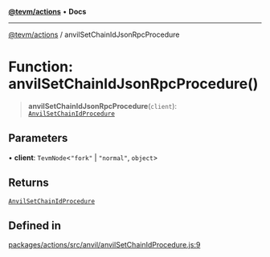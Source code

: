 [**@tevm/actions**](../README.md) • **Docs**

***

[@tevm/actions](../globals.md) / anvilSetChainIdJsonRpcProcedure

# Function: anvilSetChainIdJsonRpcProcedure()

> **anvilSetChainIdJsonRpcProcedure**(`client`): [`AnvilSetChainIdProcedure`](../type-aliases/AnvilSetChainIdProcedure.md)

## Parameters

• **client**: `TevmNode`\<`"fork"` \| `"normal"`, `object`\>

## Returns

[`AnvilSetChainIdProcedure`](../type-aliases/AnvilSetChainIdProcedure.md)

## Defined in

[packages/actions/src/anvil/anvilSetChainIdProcedure.js:9](https://github.com/evmts/tevm-monorepo/blob/main/packages/actions/src/anvil/anvilSetChainIdProcedure.js#L9)

